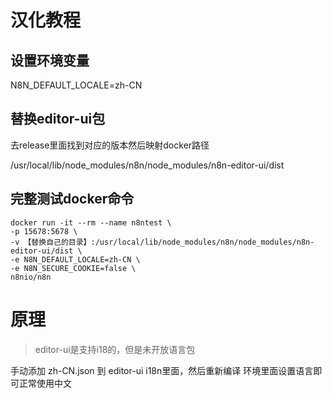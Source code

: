 # 汉化教程
## 设置环境变量
N8N_DEFAULT_LOCALE=zh-CN

## 替换editor-ui包
去release里面找到对应的版本然后映射docker路径

/usr/local/lib/node_modules/n8n/node_modules/n8n-editor-ui/dist


## 完整测试docker命令
```shell
docker run -it --rm --name n8ntest \
-p 15678:5678 \
-v 【替换自己的目录】:/usr/local/lib/node_modules/n8n/node_modules/n8n-editor-ui/dist \
-e N8N_DEFAULT_LOCALE=zh-CN \
-e N8N_SECURE_COOKIE=false \
n8nio/n8n
```



# 原理
> editor-ui是支持i18的，但是未开放语言包

手动添加 zh-CN.json 到 editor-ui i18n里面，然后重新编译
环境里面设置语言即可正常使用中文
